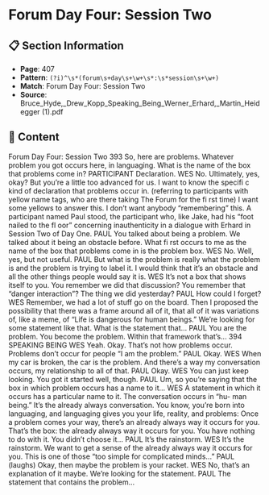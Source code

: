 # Forum Day Four: Session Two

## 📋 Section Information

- **Page**: 407
- **Pattern**: `(?i)^\s*(forum\s+day\s+\w+\s*:\s*session\s+\w+)`
- **Match**: Forum Day Four: Session Two
- **Source**: Bruce_Hyde,_Drew_Kopp_Speaking_Being_Werner_Erhard,_Martin_Heidegger (1).pdf

## 📄 Content

Forum Day Four: Session Two
393
So, here are problems. Whatever problem you got occurs here, in languaging. What is the name
of the box that problems come in?
PARTICIPANT
Declaration.
WES
No. Ultimately, yes, okay? But you’re a little too advanced for us. I want to know the specifi c
kind of declaration that problems occur in.
(referring to participants with yellow name tags, who are there taking The Forum for the fi rst time)
I want some yellows to answer this. I don’t want anybody “remembering” this.
A participant named Paul stood, the participant who, like Jake, had his “foot nailed to the fl oor”
concerning inauthenticity in a dialogue with Erhard in Session Two of Day One.
PAUL
You talked about being a problem. We talked about it being an obstacle before. What fi rst occurs
to me as the name of the box that problems come in is the problem box.
WES
No. Well, yes, but not useful.
PAUL
But what is the problem is really what the problem is and the problem is trying to label it. I
would think that it’s an obstacle and all the other things people would say it is.
WES
It’s not a box that shows itself to you. You remember we did that discussion? You remember that
“danger interaction”? The thing we did yesterday?
PAUL
How could I forget?
WES
Remember, we had a lot of stuff  go on the board. Then I proposed the possibility that there was
a frame around all of it, that all of it was variations of, like a meme, of “Life is dangerous for
human beings.” We’re looking for some statement like that. What is the statement that...
PAUL
You are the problem. You become the problem. Within that framework that’s...
394
SPEAKING BEING
WES
Yeah. Okay. That’s not how problems occur. Problems don’t occur for people “I am the problem.”
PAUL
Okay.
WES
When my car is broken, the car is the problem. And there’s a way my conversation occurs, my
relationship to all of that.
PAUL
Okay.
WES
You can just keep looking. You got it started well, though.
PAUL
Um, so you’re saying that the box in which problem occurs has a name to it...
WES
A statement in which it occurs has a particular name to it. The conversation occurs in “hu-
man being.” It’s the already always conversation. You know, you’re born into languaging, and
languaging gives you your life, reality, and problems: Once a problem comes your way, there’s
an already always way it occurs for you. That’s the box: the already always way it occurs for you.
You have nothing to do with it. You didn’t choose it...
PAUL
It’s the rainstorm.
WES
It’s the rainstorm. We want to get a sense of the already always way it occurs for you. This is one
of those “too simple for complicated minds...”
PAUL (laughs)
Okay, then maybe the problem is your racket.
WES
No, that’s an explanation of it maybe. We’re looking for the statement.
PAUL
The statement that contains the problem...